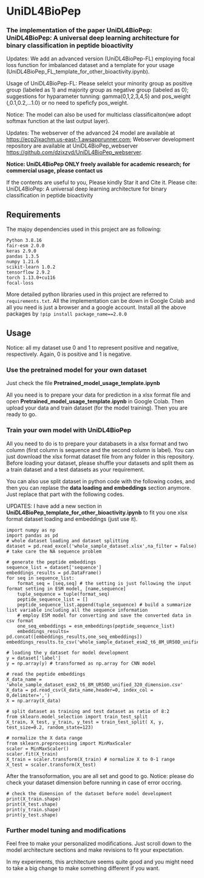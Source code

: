 # UniDL4BioPep

### The implementation of the paper UniDL4BioPep: UniDL4BioPep: A universal deep learning architecture for binary classification in peptide bioactivity

Updates:  We add an advanced version (UniDL4BioPep-FL) employing focal loss function for imbalanced dataset and a template for your usage (UniDL4BioPep_FL_template_for_other_bioactivity.ipynb).

Usage of UniDL4BioPep-FL: Please selelct your minority group as positive group (labeled as 1) and majority group as negative group (labeled as 0); suggestions for hyparameter tunning: gamma(0,1,2,3,4,5) and pos_weight (,0.1,0.2,...1.0) or no need to speficfy pos_weight. 

Notice: The model can also be used for multiclass classificaiton(we adopt softmax function at the last output layer).

Updates: The webserver of the advanced 24 model are available at https://ecp2jxachm.us-east-1.awsapprunner.com; Webserver development repository are available at UniDL4BioPep_webserver https://github.com/dzjxzyd/UniDL4BioPep_webserver. 

**Notice: UniDL4BioPep ONLY freely available for academic research; for commercial usage, please contact us**

If the contents are useful to you, Please kindly Star it and Cite it.
Please cite: UniDL4BioPep: A universal deep learning architecture for binary classification in peptide bioactivity


## Requirements
The majoy dependencies used in this project are as following:
```
Python 3.8.16
fair-esm 2.0.0
keras 2.9.0
pandas 1.3.5
numpy 1.21.6
scikit-learn 1.0.2
tensorflow 2.9.2
torch 1.13.0+cu116
focal-loss
```
More detailed python libraries used in this project are referred to ```requirements.txt```. 
All the implementation can be down in Google Colab and all you need is just a browser and a google account.
Install all the above packages by ```!pip install package_name==2.0.0```


## Usage
Notice: all my dataset use 0 and 1 to represent positive and negative, respectively. Again, 0 is positive and 1 is negative. 
### Use the pretrained model for your own dataset

Just check the file **Pretrained_model_usage_template.ipynb**

All you need is to prepare your data for prediction in a xlsx format file and open **Pretrained_model_usage_template.ipynb** in Google Colab.
Then upload your data and train dataset (for the model training). 
Then you are ready to go. 

### Train your own model with UniDL4BioPep

All you need to do is to prepare your databasets in a xlsx format and two column (first column is sequence and the second column is label).
You can just download the xlsx format dataset file from any folder in this repository. Before loading your dataset, please shuffle your datasets and split them as a train dataset and a test datasets as your requirement.

You can also use split dataset in python code with the following codes, and then you can replase the **data loading and embeddings** section anymore. Just replace that part with the following codes. 

UPDATES: I have add a new section in **UniDL4BioPep_template_for_other_bioactivity.ipynb** to fit you one xlsx format dataset loading and embeddings (just use it).
```
import numpy as np
import pandas as pd
# whole dataset loading and dataset splitting 
dataset = pd.read_excel('whole_sample_dataset.xlsx',na_filter = False) # take care the NA sequence problem

# generate the peptide embeddings
sequence_list = dataset['sequence'] 
embeddings_results = pd.DataFrame()
for seq in sequence_list:
    format_seq = [seq,seq] # the setting is just following the input format setting in ESM model, [name,sequence]
    tuple_sequence = tuple(format_seq)
    peptide_sequence_list = []
    peptide_sequence_list.append(tuple_sequence) # build a summarize list variable including all the sequence information
    # employ ESM model for converting and save the converted data in csv format
    one_seq_embeddings = esm_embeddings(peptide_sequence_list)
    embeddings_results= pd.concat([embeddings_results,one_seq_embeddings])
embeddings_results.to_csv('whole_sample_dataset_esm2_t6_8M_UR50D_unified_320_dimension.csv')

# loading the y dataset for model development 
y = dataset['label']
y = np.array(y) # transformed as np.array for CNN model

# read the peptide embeddings
X_data_name = 'whole_sample_dataset_esm2_t6_8M_UR50D_unified_320_dimension.csv'
X_data = pd.read_csv(X_data_name,header=0, index_col = 0,delimiter=',')
X = np.array(X_data)

# split dataset as training and test dataset as ratio of 8:2
from sklearn.model_selection import train_test_split
X_train, X_test, y_train, y_test = train_test_split( X, y, test_size=0.2, random_state=123)

# normalize the X data range
from sklearn.preprocessing import MinMaxScaler
scaler = MinMaxScaler()
scaler.fit(X_train)
X_train = scaler.transform(X_train) # normalize X to 0-1 range 
X_test = scaler.transform(X_test)
```
After the transoformation, you are all set and good to go. 
Notice: please do check your dataset dimension before running in case of error occring.
```
# check the dimension of the dataset before model development
print(X_train.shape)
print(X_test.shape)
print(y_train.shape)
print(y_test.shape)
```
### Further model tuning and modifications

Feel free to make your personalized modifications. Just scroll down to the model architecture sections and make revisions to fit your expectation.

In my experiments, this architecture seems quite good and you might need to take a big change to make something different if you want. 




